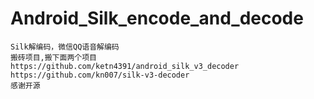 # Android_Silk_encode_and_decode
    Silk解编码，微信QQ语音解编码
    搬砖项目,搬下面两个项目
    https://github.com/ketn4391/android_silk_v3_decoder  
    https://github.com/kn007/silk-v3-decoder
    感谢开源
